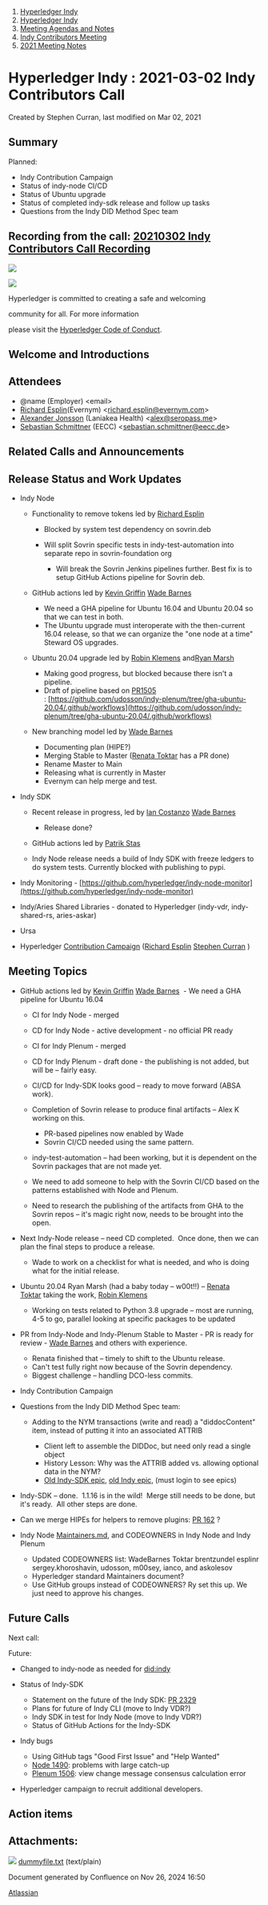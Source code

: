 1. [Hyperledger Indy](index.html)
2. [Hyperledger Indy](Hyperledger-Indy_19464194.html)
3. [Meeting Agendas and Notes](Meeting-Agendas-and-Notes_19464715.html)
4. [Indy Contributors Meeting](Indy-Contributors-Meeting_19464913.html)
5. [2021 Meeting Notes](2021-Meeting-Notes_19465630.html)

# Hyperledger Indy : 2021-03-02 Indy Contributors Call

Created by Stephen Curran, last modified on Mar 02, 2021

## Summary

Planned:

- Indy Contribution Campaign
- Status of indy-node CI/CD
- Status of Ubuntu upgrade
- Status of completed indy-sdk release and follow up tasks
- Questions from the Indy DID Method Spec team

## Recording from the call: [20210302 Indy Contributors Call Recording](#)

![](https://wiki.hyperledger.org/download/attachments/29034696/Antitrustnotice.png?version=1&modificationDate=1581695654000&api=v2)

![](https://wiki.hyperledger.org/download/attachments/2392771/welcome.png?version=2&modificationDate=1572450107000&api=v2)

Hyperledger is committed to creating a safe and welcoming

community for all. For more information

please visit the [Hyperledger Code of Conduct](https://lf-hyperledger.atlassian.net/wiki/spaces/HYP/pages/19595281/Hyperledger+Code+of+Conduct).

## Welcome and Introductions

## Attendees

- @name (Employer) &lt;email&gt;
- [Richard Esplin](https://lf-hyperledger.atlassian.net/wiki/people/712020:8b35bfaa-715c-4137-8dbd-c4fdab87b671?ref=confluence)(Evernym) &lt;richard.esplin@evernym.com&gt;
- [Alexander Jonsson](https://lf-hyperledger.atlassian.net/wiki/people/557058:e785bcce-e136-4074-8df6-ea773557fcb0?ref=confluence) (Laniakea Health) &lt;alex@seropass.me&gt;
- [Sebastian Schmittner](https://lf-hyperledger.atlassian.net/wiki/people/5f3100521ac29c004582f9d5?ref=confluence) (EECC) &lt;sebastian.schmittner@eecc.de&gt;

## Related Calls and Announcements

## Release Status and Work Updates

- Indy Node
  
  - Functionality to remove tokens led by [Richard Esplin](https://lf-hyperledger.atlassian.net/wiki/people/712020:8b35bfaa-715c-4137-8dbd-c4fdab87b671?ref=confluence)
    
    - Blocked by system test dependency on sovrin.deb
    - Will split Sovrin specific tests in indy-test-automation into separate repo in sovrin-foundation org
      
      - Will break the Sovrin Jenkins pipelines further. Best fix is to setup GitHub Actions pipeline for Sovrin deb.
  - GitHub actions led by [Kevin Griffin](https://lf-hyperledger.atlassian.net/wiki/people/70121:e8ea9141-eaa8-4587-8b69-bf1f7ba0a013?ref=confluence) [Wade Barnes](https://lf-hyperledger.atlassian.net/wiki/people/70121:166ee094-a2f2-44b4-adee-5c3da3741ff8?ref=confluence)
    
    - We need a GHA pipeline for Ubuntu 16.04 and Ubuntu 20.04 so that we can test in both.
    - The Ubuntu upgrade must interoperate with the then-current 16.04 release, so that we can organize the "one node at a time" Steward OS upgrades.
  - Ubuntu 20.04 upgrade led by [Robin Klemens](https://lf-hyperledger.atlassian.net/wiki/people/5b068694a595df5d0a165a66?ref=confluence) and[Ryan Marsh](https://lf-hyperledger.atlassian.net/wiki/people/557058:45ceb1ce-c3dd-4f33-9fef-f7aade227711?ref=confluence)
    
    - Making good progress, but blocked because there isn't a pipeline.
    - Draft of pipeline based on [PR1505](https://github.com/hyperledger/indy-plenum/pull/1505) : [https://github.com/udosson/indy-plenum/tree/gha-ubuntu-20.04/.github/workflows](https://github.com/udosson/indy-plenum/tree/gha-ubuntu-20.04/.github/workflows)
  - New branching model led by [Wade Barnes](https://lf-hyperledger.atlassian.net/wiki/people/70121:166ee094-a2f2-44b4-adee-5c3da3741ff8?ref=confluence)
    
    - Documenting plan (HIPE?)
    - Merging Stable to Master ([Renata Toktar](https://lf-hyperledger.atlassian.net/wiki/people/633ab33e140ba0bf651d1f2f?ref=confluence) has a PR done)
    - Rename Master to Main
    - Releasing what is currently in Master
    - Evernym can help merge and test.
- Indy SDK
  
  - Recent release in progress, led by [Ian Costanzo](https://lf-hyperledger.atlassian.net/wiki/people/5a90a1b054c8ff39bc246426?ref=confluence) [Wade Barnes](https://lf-hyperledger.atlassian.net/wiki/people/70121:166ee094-a2f2-44b4-adee-5c3da3741ff8?ref=confluence)
    
    - Release done?
  - GitHub actions led by [Patrik Stas](https://lf-hyperledger.atlassian.net/wiki/people/557058:fb121afb-e6f9-4acf-beb7-91d5f2d988b7?ref=confluence)
  - Indy Node release needs a build of Indy SDK with freeze ledgers to do system tests. Currently blocked with publishing to pypi.
- Indy Monitoring - [https://github.com/hyperledger/indy-node-monitor](https://github.com/hyperledger/indy-node-monitor)
- Indy/Aries Shared Libraries - donated to Hyperledger (indy-vdr, indy-shared-rs, aries-askar)
- Ursa
- Hyperledger [Contribution Campaign](https://lf-hyperledger.atlassian.net/wiki/spaces/DR/pages/17170443/Contribution+Campaigns) ([Richard Esplin](https://lf-hyperledger.atlassian.net/wiki/people/712020:8b35bfaa-715c-4137-8dbd-c4fdab87b671?ref=confluence) [Stephen Curran](https://lf-hyperledger.atlassian.net/wiki/people/557058:d676f135-ecd6-465b-b7eb-f87976bf4569?ref=confluence) )

## Meeting Topics

- GitHub actions led by [Kevin Griffin](https://lf-hyperledger.atlassian.net/wiki/people/70121:e8ea9141-eaa8-4587-8b69-bf1f7ba0a013?ref=confluence) [Wade Barnes](https://lf-hyperledger.atlassian.net/wiki/people/70121:166ee094-a2f2-44b4-adee-5c3da3741ff8?ref=confluence)  - We need a GHA pipeline for Ubuntu 16.04
  
  - CI for Indy Node - merged
  - CD for Indy Node - active development - no official PR ready
  - CI for Indy Plenum - merged
  - CD for Indy Plenum - draft done - the publishing is not added, but will be – fairly easy.
  - CI/CD for Indy-SDK looks good – ready to move forward (ABSA work).
  - Completion of Sovrin release to produce final artifacts – Alex K working on this.
    
    - PR-based pipelines now enabled by Wade
    - Sovrin CI/CD needed using the same pattern.
  - indy-test-automation – had been working, but it is dependent on the Sovrin packages that are not made yet.
  - We need to add someone to help with the Sovrin CI/CD based on the patterns established with Node and Plenum.
  - Need to research the publishing of the artifacts from GHA to the Sovrin repos – it's magic right now, needs to be brought into the open.
- Next Indy-Node release – need CD completed.  Once done, then we can plan the final steps to produce a release.
  
  - Wade to work on a checklist for what is needed, and who is doing what for the initial release.
- Ubuntu 20.04 Ryan Marsh (had a baby today – w00t!!) – [Renata Toktar](https://lf-hyperledger.atlassian.net/wiki/people/633ab33e140ba0bf651d1f2f?ref=confluence) taking the work, [Robin Klemens](https://lf-hyperledger.atlassian.net/wiki/people/5b068694a595df5d0a165a66?ref=confluence)
  
  - Working on tests related to Python 3.8 upgrade – most are running, 4-5 to go, parallel looking at specific packages to be updated
- PR from Indy-Node and Indy-Plenum Stable to Master - PR is ready for review - [Wade Barnes](https://lf-hyperledger.atlassian.net/wiki/people/70121:166ee094-a2f2-44b4-adee-5c3da3741ff8?ref=confluence) and others with experience.
  
  - Renata finished that – timely to shift to the Ubuntu release.
  - Can't test fully right now because of the Sovrin dependency.
  - Biggest challenge – handling DCO-less commits.
- Indy Contribution Campaign
- Questions from the Indy DID Method Spec team:
  
  - Adding to the NYM transactions (write and read) a "diddocContent" item, instead of putting it into an associated ATTRIB
    
    - Client left to assemble the DIDDoc, but need only read a single object
    - History Lesson: Why was the ATTRIB added vs. allowing optional data in the NYM?
    - [Old Indy-SDK epic](https://jira.hyperledger.org/browse/IS-1403), [old Indy epic](https://jira.hyperledger.org/browse/INDY-51), (must login to see epics)
- Indy-SDK – done.  1.1.16 is in the wild!  Merge still needs to be done, but it's ready.  All other steps are done.
- Can we merge HIPEs for helpers to remove plugins: [PR 162](https://github.com/hyperledger/indy-hipe/pull/162) ?
- Indy Node [Maintainers.md](http://Maintainers.md), and CODEOWNERS in Indy Node and Indy Plenum
  
  - Updated CODEOWNERS list: WadeBarnes Toktar brentzundel esplinr sergey.khoroshavin, udosson, m00sey, ianco, and askolesov
  - Hyperledger standard Maintainers document?
  - Use GitHub groups instead of CODEOWNERS? Ry set this up. We just need to approve his changes.

## Future Calls

Next call:

Future:

- Changed to indy-node as needed for [did:indy](https://lf-hyperledger.atlassian.net/wiki/display/indy/Indy+DID+Method+Specification)
- Status of Indy-SDK
  
  - Statement on the future of the Indy SDK: [PR 2329](https://github.com/hyperledger/indy-sdk/pull/2329)
  - Plans for future of Indy CLI (move to Indy VDR?)
  - Indy SDK in test for Indy Node (move to Indy VDR?)
  - Status of GitHub Actions for the Indy-SDK
- Indy bugs
  
  - Using GitHub tags "Good First Issue" and "Help Wanted"
  - [Node 1490](https://github.com/hyperledger/indy-plenum/issues/1490): problems with large catch-up
  - [Plenum 1506](https://github.com/hyperledger/indy-plenum/issues/1506): view change message consensus calculation error
- Hyperledger campaign to recruit additional developers.

## Action items

## Attachments:

![](images/icons/bullet_blue.gif) [dummyfile.txt](attachments/19464473/19465752.txt) (text/plain)

Document generated by Confluence on Nov 26, 2024 16:50

[Atlassian](http://www.atlassian.com/)
